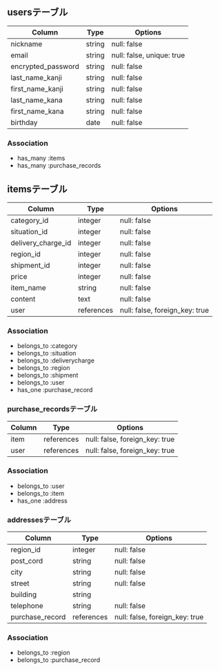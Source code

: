 ## usersテーブル

| Column             | Type   | Options                     |
| ------------------ | ------ | -----------                 |
| nickname           | string | null: false                 |
| email              | string | null: false, unique: true   |
| encrypted_password | string | null: false                 |
| last_name_kanji    | string | null: false                 |
| first_name_kanji   | string | null: false                 |
| last_name_kana     | string | null: false                 |
| first_name_kana    | string | null: false                 |
| birthday           | date   | null: false                 |

### Association
- has_many :items
- has_many :purchase_records

## itemsテーブル

| Column             | Type       |Options                         |
| ---------------    | ------     | -----------                    |
| category_id        | integer    | null: false                    |
| situation_id       | integer    | null: false                    |
| delivery_charge_id | integer    | null: false                    |
| region_id          | integer    | null: false                    |
| shipment_id        | integer    | null: false                    |
| price              | integer    | null: false                    |
| item_name          | string     | null: false                    |
| content            | text       | null: false                    |
| user               | references | null: false, foreign_key: true |

### Association
- belongs_to :category
- belongs_to :situation
- belongs_to :deliverycharge
- belongs_to :region
- belongs_to :shipment
- belongs_to :user
- has_one    :purchase_record

### purchase_recordsテーブル

| Column | Type       | Options                        |
| ------ | ------     | -----------                    |
| item   | references | null: false, foreign_key: true |
| user   | references | null: false, foreign_key: true |

### Association
- belongs_to :user
- belongs_to :item
- has_one    :address

### addressesテーブル

| Column           | Type       | Options                        |
| ------           | ----       | -------                        |
| region_id        | integer    | null: false                    |
| post_cord        | string     | null: false                    |
| city             | string     | null: false                    |
| street           | string     | null: false                    |
| building         | string     |                                |
| telephone        | string     | null: false                    |
| purchase_record  | references | null: false, foreign_key: true |

### Association
- belongs_to :region
- belongs_to :purchase_record
